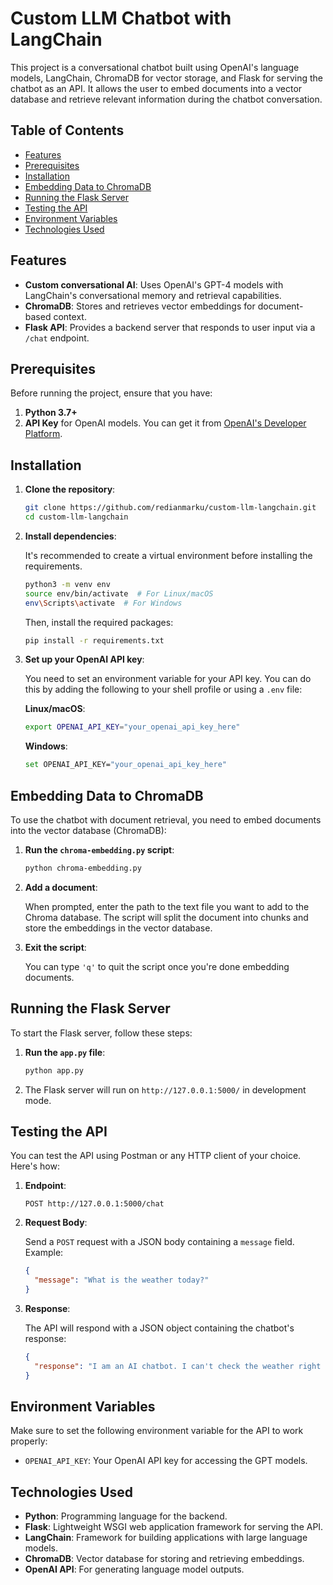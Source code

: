 # Custom LLM Chatbot with LangChain

This project is a conversational chatbot built using OpenAI's language models, LangChain, ChromaDB for vector storage, and Flask for serving the chatbot as an API. It allows the user to embed documents into a vector database and retrieve relevant information during the chatbot conversation.

## Table of Contents

- [Features](#features)
- [Prerequisites](#prerequisites)
- [Installation](#installation)
- [Embedding Data to ChromaDB](#embedding-data-to-chromadb)
- [Running the Flask Server](#running-the-flask-server)
- [Testing the API](#testing-the-api)
- [Environment Variables](#environment-variables)
- [Technologies Used](#technologies-used)

## Features

- **Custom conversational AI**: Uses OpenAI's GPT-4 models with LangChain's conversational memory and retrieval capabilities.
- **ChromaDB**: Stores and retrieves vector embeddings for document-based context.
- **Flask API**: Provides a backend server that responds to user input via a `/chat` endpoint.

## Prerequisites

Before running the project, ensure that you have:

1. **Python 3.7+**
2. **API Key** for OpenAI models. You can get it from [OpenAI's Developer Platform](https://platform.openai.com/).

## Installation

1. **Clone the repository**:

   ```bash
   git clone https://github.com/redianmarku/custom-llm-langchain.git
   cd custom-llm-langchain
   ```

2. **Install dependencies**:

   It's recommended to create a virtual environment before installing the requirements.

   ```bash
   python3 -m venv env
   source env/bin/activate  # For Linux/macOS
   env\Scripts\activate  # For Windows
   ```

   Then, install the required packages:

   ```bash
   pip install -r requirements.txt
   ```

3. **Set up your OpenAI API key**:

   You need to set an environment variable for your API key. You can do this by adding the following to your shell profile or using a `.env` file:

   **Linux/macOS**:

   ```bash
   export OPENAI_API_KEY="your_openai_api_key_here"
   ```

   **Windows**:

   ```bash
   set OPENAI_API_KEY="your_openai_api_key_here"
   ```

## Embedding Data to ChromaDB

To use the chatbot with document retrieval, you need to embed documents into the vector database (ChromaDB):

1. **Run the `chroma-embedding.py` script**:

   ```bash
   python chroma-embedding.py
   ```

2. **Add a document**:

   When prompted, enter the path to the text file you want to add to the Chroma database. The script will split the document into chunks and store the embeddings in the vector database.

3. **Exit the script**:

   You can type `'q'` to quit the script once you're done embedding documents.

## Running the Flask Server

To start the Flask server, follow these steps:

1. **Run the `app.py` file**:

   ```bash
   python app.py
   ```

2. The Flask server will run on `http://127.0.0.1:5000/` in development mode.

## Testing the API

You can test the API using Postman or any HTTP client of your choice. Here's how:

1. **Endpoint**:

   ```
   POST http://127.0.0.1:5000/chat
   ```

2. **Request Body**:

   Send a `POST` request with a JSON body containing a `message` field. Example:

   ```json
   {
     "message": "What is the weather today?"
   }
   ```

3. **Response**:

   The API will respond with a JSON object containing the chatbot's response:

   ```json
   {
     "response": "I am an AI chatbot. I can't check the weather right now."
   }
   ```

## Environment Variables

Make sure to set the following environment variable for the API to work properly:

- `OPENAI_API_KEY`: Your OpenAI API key for accessing the GPT models.

## Technologies Used

- **Python**: Programming language for the backend.
- **Flask**: Lightweight WSGI web application framework for serving the API.
- **LangChain**: Framework for building applications with large language models.
- **ChromaDB**: Vector database for storing and retrieving embeddings.
- **OpenAI API**: For generating language model outputs.
